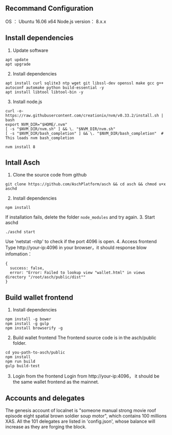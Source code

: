 ## Recommand Configuration

OS ： Ubuntu 16.06 x64
Node.js version： 8.x.x

## Install dependencies

1. Update software
```
apt update 
apt upgrade
```
2. Install dependencies
```
apt install curl sqlite3 ntp wget git libssl-dev openssl make gcc g++ autoconf automake python build-essential -y
apt install libtool libtool-bin -y
```
3. Install node.js
```
curl -o- https://raw.githubusercontent.com/creationix/nvm/v0.33.2/install.sh | bash
export NVM_DIR="$HOME/.nvm"
[ -s "$NVM_DIR/nvm.sh" ] && \. "$NVM_DIR/nvm.sh" 
[ -s "$NVM_DIR/bash_completion" ] && \. "$NVM_DIR/bash_completion"  # This loads nvm bash_completion

nvm install 8
```

## Intall Asch
1. Clone the source code from github
```
git clone https://github.com/AschPlatform/asch && cd asch && chmod u+x aschd
```
2. Install dependencies
```
npm install
```
If installation fails, delete the folder `node_modules` and  try again.
3. Start aschd
```
./aschd start 
```
Use 'netstat -nltp' to check if the port 4096 is open.
4. Access frontend
Type http://your-ip:4096 in your browser，it should response blow infomation：
```
{
  success: false,
  error: "Error: Failed to lookup view "wallet.html" in views directory "/root/asch/public/dist""
}
```

## Build wallet frontend

1. Install dependencies
```
npm install -g bower
npm install -g gulp
npm install browserify -g
```
2. Build wallet frontend
The frontend source code is in the asch/public folder.
```
cd you-path-to-asch/public
npm install
npm run build
gulp build-test
```
3. Login from the frontend
Login from http://your-ip:4096， it should be the same wallet frontend as the mainnet.

## Accounts and delegates

The genesis account of localnet is "someone manual strong movie roof episode eight spatial brown soldier soup motor", which contains 100 millions XAS. All the 101 delegates are listed in 'config.json', whose balance will increase as they are forging the block.